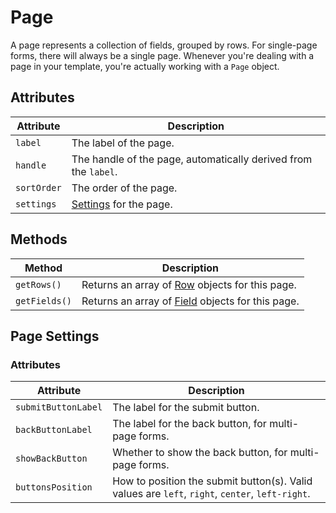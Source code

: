 # Page
A page represents a collection of fields, grouped by rows. For single-page forms, there will always be a single page. Whenever you're dealing with a page in your template, you're actually working with a `Page` object.

## Attributes

Attribute | Description
--- | ---
`label` | The label of the page.
`handle` | The handle of the page, automatically derived from the `label`.
`sortOrder` | The order of the page.
`settings` | [Settings](#page-settings) for the page.


## Methods

Method | Description
--- | ---
`getRows()` | Returns an array of [Row](docs:developers/row) objects for this page.
`getFields()` | Returns an array of [Field](docs:developers/field) objects for this page.


## Page Settings

### Attributes

Attribute | Description
--- | ---
`submitButtonLabel` | The label for the submit button.
`backButtonLabel` | The label for the back button, for multi-page forms.
`showBackButton` | Whether to show the back button, for multi-page forms.
`buttonsPosition` | How to position the submit button(s). Valid values are `left`, `right`, `center`, `left-right`.